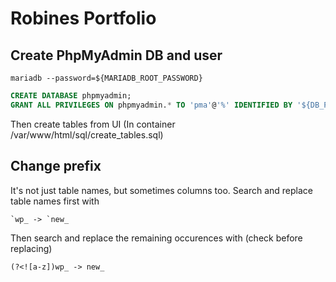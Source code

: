 # Robines Portfolio

## Create PhpMyAdmin DB and user

```shell
mariadb --password=${MARIADB_ROOT_PASSWORD}
```

```sql
CREATE DATABASE phpmyadmin;
GRANT ALL PRIVILEGES ON phpmyadmin.* TO 'pma'@'%' IDENTIFIED BY '${DB_PMA_PASSWORD}';
```

Then create tables from UI (In container /var/www/html/sql/create_tables.sql)

## Change prefix

It's not just table names, but sometimes columns too. Search and replace table 
names first with

```
`wp_ -> `new_
```

Then search and replace the remaining occurences with (check before replacing)

```
(?<![a-z])wp_ -> new_
```

